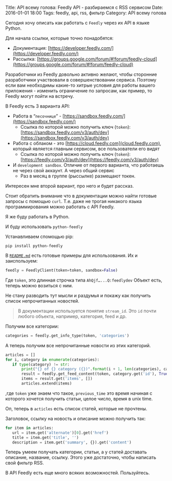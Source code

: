 Title: API всему голова: Feedly API - разбираемся с RSS сервисом
Date: 2016-01-01 18:00
Tags: feedly, api, rss, фильтр
Category: API всему голова

Сегодня хочу описать как работать с `Feedly` через их API в языке Python.

Для начала ссылки, которые точно понадобятся:

- Документация: [https://developer.feedly.com/](https://developer.feedly.com/)
- Рассылка: [https://groups.google.com/forum/#!forum/feedly-cloud](https://groups.google.com/forum/#!forum/feedly-cloud)


Разработчики из Feedly довольно активно желают, чтобы сторонние разработчики участвовали в совершенствовании сервиса. 
Поэтому если вам необходимы какие-то хитрые условия для работы вашего приложения - изменить ограничение по запросам, как пример, то Feedly могут пойти на встречу.

В Feedly есть 3 варианта API:

- Работа в “`песочнице`” - [https://sandbox.feedly.com/](https://sandbox.feedly.com/)
    - Ссылка по которой можно получить ключ (`token`): [https://sandbox.feedly.com/v3/auth/dev](https://sandbox.feedly.com/v3/auth/dev)
- Работа с облаком - это [https://cloud.feedly.com](cloud.feedly.com), который является главным сервисом, все пользователи его видят
    - Ссылка по которой можно получить ключ (`token`): [https://feedly.com/v3/auth/dev](https://feedly.com/v3/auth/dev)
- И `development sandbox`. Отличие от первого варианта, что работаешь не через свой аккаунт. А через общий сервис
    - Раз в месяц в группе (рыссылке) размещают токен.

Интересен мне второй вариант, про него и будет рассказ.

Стоит обратить внимание что в документации можно найти готовые запросы с помощью `curl`. Т.е. даже не трогая никакого языка программирования можно работать с API Feedly.

Я же буду работать в Python.

И буду использовать `python-feedly`

Устанавливаем спомощью pip:

```pip install python-feedly```

В [`README.md`](https://github.com/WarmongeR1/python-feedly/blob/master/README.rst) есть готовые примеры для использования. Их и заиспользуем:

```python
feedly = FeedlyClient(token=token, sandbox=False)
```

Где `token`, это длинная строчка типа `AhQjf…...Q:feedlydev`
Объект есть, теперь можно возиться с ним.

Не стану разводить тут мысли и раздумья и покажу как получить список непрочитанных новостей. 

> В документации используется понятие `stream_id`. Это `id` почти любого объекта, например, категория, feed и др.


Получим все категории:

```python
categories = feedly.get_info_type(token, 'categories')
```

А теперь получим все непрочитанные новости из этих категорий.

```python
articles = []
for i, category in enumerate(categories):
   if type(category) != str:
       print("{} of {} category ({})".format(i + 1, len(categories), category.get('label')))
       result = feedly.get_feed_content(token, category.get('id'), True, previous_time)
       items = result.get('items', [])
       articles.extend(items)
```

,где `token` уже знаем что такое, 
`previous_time` это время начиная с которого хочется получить статьи, целое число, время в unix time.

Оп, теперь в `acticles` есть список статей, которые не прочтены.


Заголовок, ссылку на новость и описание можно получить так:

```python
for item in articles:
   url = item.get('alternate')[0].get('href')
   title = item.get('title', '')
   description = item.get('summary', {}).get('content')
```

Теперь умеем получать категории, статьи, а у статей доставать описание, название, ссылку. 
Этого уже достаточно, чтобы написать свой фильтр RSS. 

В API Feedly есть еще много всяких возможностей. Пользуйтесь.